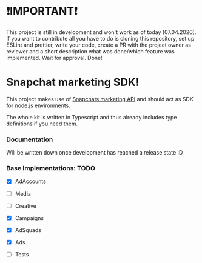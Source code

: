 # ❗IMPORTANT❗
This project is still in development and won't work as of today (07.04.2020). If you want to contribute all you have to do is cloning this repository, set up ESLint and prettier, write your code, create a PR with the project owner as reviewer and a short description what was done/which feature was implemented. 
Wait for approval. Done!

# Snapchat marketing SDK!

This project makes use of [Snapchats marketing API](https://developers.snapchat.com/api/docs/) and should act as SDK for [node.js](https://nodejs.org/) environments.

The whole kit is written in Typescript and thus already includes type definitions if you need them.

### Documentation

Will be written down once development has reached a release state :D

### Base Implementations: TODO

 - [x] AdAccounts
 - [ ] Media
 - [ ] Creative
 - [x] Campaigns
 - [x] AdSquads
 - [x] Ads
 - [ ] Tests


